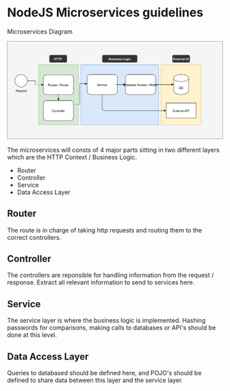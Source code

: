# NodeJS Microservices guidelines

Microservices Diagram

![API DMM](./assets/dmm/http-request-dmm.svg?sanitize=true)

The microservices will consts of 4 major parts sitting in two different layers which are the HTTP Context / Business Logic.

* Router
* Controller
* Service
* Data Access Layer

## Router

The route is in charge of taking http requests and routing them to the correct controllers.

## Controller

The controllers are reponsible for handling information from the request / response. Extract all relevant information to send to services here. 

## Service

The service layer is where the business logic is implemented. Hashing passwords for comparisons, making calls to databases or API's should be done at this level.

## Data Access Layer

Queries to databased should be defined here, and POJO's should be defined to share data between this layer and the service layer.

